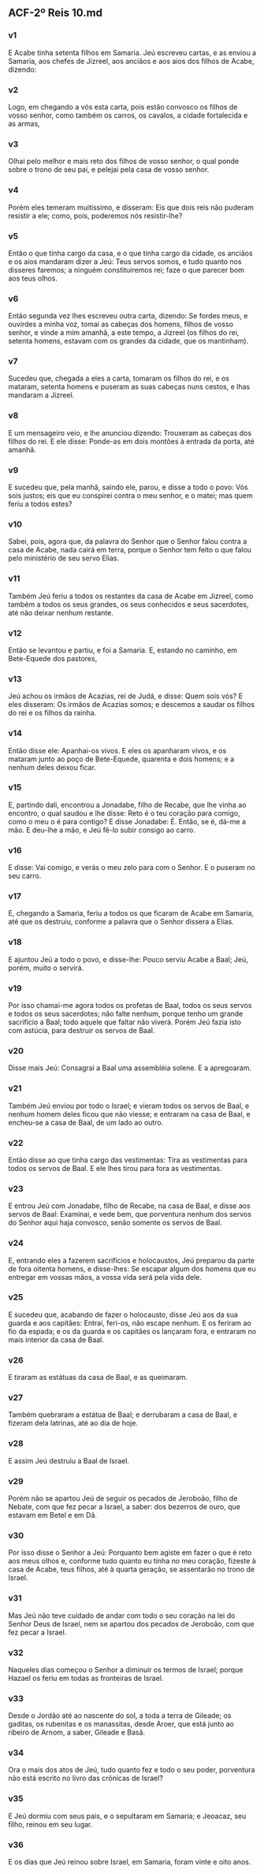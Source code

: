 ## ACF-2º Reis 10.md
### v1
 E Acabe tinha setenta filhos em Samaria. Jeú escreveu cartas, e as enviou a Samaria, aos chefes de Jizreel, aos anciãos e aos aios dos filhos de Acabe, dizendo:
### v2
 Logo, em chegando a vós esta carta, pois estão convosco os filhos de vosso senhor, como também os carros, os cavalos, a cidade fortalecida e as armas,
### v3
 Olhai pelo melhor e mais reto dos filhos de vosso senhor, o qual ponde sobre o trono de seu pai, e pelejai pela casa de vosso senhor.
### v4
 Porém eles temeram muitíssimo, e disseram: Eis que dois reis não puderam resistir a ele; como, pois, poderemos nós resistir-lhe?
### v5
 Então o que tinha cargo da casa, e o que tinha cargo da cidade, os anciãos e os aios mandaram dizer a Jeú: Teus servos somos, e tudo quanto nos disseres faremos; a ninguém constituiremos rei; faze o que parecer bom aos teus olhos.
### v6
 Então segunda vez lhes escreveu outra carta, dizendo: Se fordes meus, e ouvirdes a minha voz, tomai as cabeças dos homens, filhos de vosso senhor, e vinde a mim amanhã, a este tempo, a Jizreel (os filhos do rei, setenta homens, estavam com os grandes da cidade, que os mantinham).
### v7
 Sucedeu que, chegada a eles a carta, tomaram os filhos do rei, e os mataram, setenta homens e puseram as suas cabeças nuns cestos, e lhas mandaram a Jizreel.
### v8
 E um mensageiro veio, e lhe anunciou dizendo: Trouxeram as cabeças dos filhos do rei. E ele disse: Ponde-as em dois montões à entrada da porta, até amanhã.
### v9
 E sucedeu que, pela manhã, saindo ele, parou, e disse a todo o povo: Vós sois justos; eis que eu conspirei contra o meu senhor, e o matei; mas quem feriu a todos estes?
### v10
 Sabei, pois, agora que, da palavra do Senhor que o Senhor falou contra a casa de Acabe, nada cairá em terra, porque o Senhor tem feito o que falou pelo ministério de seu servo Elias.
### v11
 Também Jeú feriu a todos os restantes da casa de Acabe em Jizreel, como também a todos os seus grandes, os seus conhecidos e seus sacerdotes, até não deixar nenhum restante.
### v12
 Então se levantou e partiu, e foi a Samaria. E, estando no caminho, em Bete-Equede dos pastores,
### v13
 Jeú achou os irmãos de Acazias, rei de Judá, e disse: Quem sois vós? E eles disseram: Os irmãos de Acazias somos; e descemos a saudar os filhos do rei e os filhos da rainha.
### v14
 Então disse ele: Apanhai-os vivos. E eles os apanharam vivos, e os mataram junto ao poço de Bete-Equede, quarenta e dois homens; e a nenhum deles deixou ficar.
### v15
 E, partindo dali, encontrou a Jonadabe, filho de Recabe, que lhe vinha ao encontro, o qual saudou e lhe disse: Reto é o teu coração para comigo, como o meu o é para contigo? E disse Jonadabe: É. Então, se é, dá-me a mão. E deu-lhe a mão, e Jeú fê-lo subir consigo ao carro.
### v16
 E disse: Vai comigo, e verás o meu zelo para com o Senhor. E o puseram no seu carro.
### v17
 E, chegando a Samaria, feriu a todos os que ficaram de Acabe em Samaria, até que os destruiu, conforme a palavra que o Senhor dissera a Elias.
### v18
 E ajuntou Jeú a todo o povo, e disse-lhe: Pouco serviu Acabe a Baal; Jeú, porém, muito o servirá.
### v19
 Por isso chamai-me agora todos os profetas de Baal, todos os seus servos e todos os seus sacerdotes; não falte nenhum, porque tenho um grande sacrifício a Baal; todo aquele que faltar não viverá. Porém Jeú fazia isto com astúcia, para destruir os servos de Baal.
### v20
 Disse mais Jeú: Consagrai a Baal uma assembléia solene. E a apregoaram.
### v21
 Também Jeú enviou por todo o Israel; e vieram todos os servos de Baal, e nenhum homem deles ficou que não viesse; e entraram na casa de Baal, e encheu-se a casa de Baal, de um lado ao outro.
### v22
 Então disse ao que tinha cargo das vestimentas: Tira as vestimentas para todos os servos de Baal. E ele lhes tirou para fora as vestimentas.
### v23
 E entrou Jeú com Jonadabe, filho de Recabe, na casa de Baal, e disse aos servos de Baal: Examinai, e vede bem, que porventura nenhum dos servos do Senhor aqui haja convosco, senão somente os servos de Baal.
### v24
 E, entrando eles a fazerem sacrifícios e holocaustos, Jeú preparou da parte de fora oitenta homens, e disse-lhes: Se escapar algum dos homens que eu entregar em vossas mãos, a vossa vida será pela vida dele.
### v25
 E sucedeu que, acabando de fazer o holocausto, disse Jeú aos da sua guarda e aos capitães: Entrai, feri-os, não escape nenhum. E os feriram ao fio da espada; e os da guarda e os capitães os lançaram fora, e entraram no mais interior da casa de Baal.
### v26
 E tiraram as estátuas da casa de Baal, e as queimaram.
### v27
 Também quebraram a estátua de Baal; e derrubaram a casa de Baal, e fizeram dela latrinas, até ao dia de hoje.
### v28
 E assim Jeú destruiu a Baal de Israel.
### v29
 Porém não se apartou Jeú de seguir os pecados de Jeroboão, filho de Nebate, com que fez pecar a Israel, a saber: dos bezerros de ouro, que estavam em Betel e em Dã.
### v30
 Por isso disse o Senhor a Jeú: Porquanto bem agiste em fazer o que é reto aos meus olhos e, conforme tudo quanto eu tinha no meu coração, fizeste à casa de Acabe, teus filhos, até à quarta geração, se assentarão no trono de Israel.
### v31
 Mas Jeú não teve cuidado de andar com todo o seu coração na lei do Senhor Deus de Israel, nem se apartou dos pecados de Jeroboão, com que fez pecar a Israel.
### v32
 Naqueles dias começou o Senhor a diminuir os termos de Israel; porque Hazael os feriu em todas as fronteiras de Israel.
### v33
 Desde o Jordão até ao nascente do sol, a toda a terra de Gileade; os gaditas, os rubenitas e os manassitas, desde Aroer, que está junto ao ribeiro de Arnom, a saber, Gileade e Basã.
### v34
 Ora o mais dos atos de Jeú, tudo quanto fez e todo o seu poder, porventura não está escrito no livro das crônicas de Israel?
### v35
 E Jeú dormiu com seus pais, e o sepultaram em Samaria; e Jeoacaz, seu filho, reinou em seu lugar.
### v36
 E os dias que Jeú reinou sobre Israel, em Samaria, foram vinte e oito anos.
